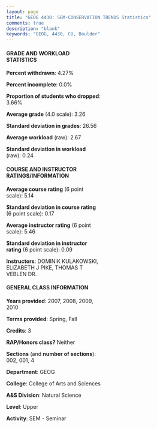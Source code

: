 ```yaml
---
layout: page
title: "GEOG 4430: SEM-CONSERVATION TRENDS Statistics"
comments: true
description: "blank"
keywords: "GEOG, 4430, CU, Boulder"
--- 
```

<head>
<script src="https://ajax.googleapis.com/ajax/libs/jquery/2.1.3/jquery.min.js"></script>
<script src="https://dl.dropboxusercontent.com/s/pc42nxpaw1ea4o9/highcharts.js?dl=0"></script>
<!-- <script src="../assets/js/highcharts.js"></script> -->
<style type="text/css">@font-face {
	font-family: "Bebas Neue";
	src: url(https://www.filehosting.org/file/details/544349/BebasNeue%20Regular.otf) format("opentype");
	}
	h1.Bebas { 
		font-family: "Bebas Neue", Verdana, Tahoma;
	}
</style>
</head>
<body>
	<div id="container" style="float: right; width: 45%; height: 88%; margin-left: 2.5%; margin-right: 2.5%;"></div>
	<script language="JavaScript">
		$(document).ready(function() {
		var chart = {type: 'column'};
		var title = {text: 'Grade Distribution'};
		var xAxis = {categories: ['A','B','C','D','F'],crosshair: true};
		var yAxis = {min: 0,title: {text: 'Percentage'}};
		var tooltip = {headerFormat: '<center><b><span style="font-size:20px">{point.key}</span></b></center>',
		               pointFormat: '<td style="padding:0"><b>{point.y:.1f}%</b></td>',
		               footerFormat: '</table>',shared: true,useHTML: true};
		var plotOptions = {column: {pointPadding: 0.0,borderWidth: 0}};  
		var credits = {enabled: false};var series= [{name: 'Percent',data: [53.16,32.91,8.86,2.53,2.53,]}];
		var json = {};
		json.chart = chart;
		json.title = title;
		json.tooltip = tooltip;
		json.xAxis = xAxis;
		json.yAxis = yAxis;  
		json.series = series;
		json.plotOptions = plotOptions;  
		json.credits = credits;
		$('#container').highcharts(json);
	});
	</script>
</body>
			   
#### GRADE AND WORKLOAD STATISTICS

**Percent withdrawn**: 4.27%

**Percent incomplete**: 0.0%

**Proportion of students who dropped**: 3.66%

**Average grade** (4.0 scale): 3.26

**Standard deviation in grades**: 26.56

**Average workload** (raw): 2.67

**Standard deviation in workload** (raw): 0.24

#### COURSE AND INSTRUCTOR RATINGS/INFORMATION

**Average course rating** (6 point scale): 5.14

**Standard deviation in course rating** (6 point scale): 0.17

**Average instructor rating** (6 point scale): 5.46

**Standard deviation in instructor rating** (6 point scale): 0.09

**Instructors**: DOMINIK KULAKOWSKI, ELIZABETH J PIKE, THOMAS T VEBLEN DR.

#### GENERAL CLASS INFORMATION

**Years provided**: 2007, 2008, 2009, 2010

**Terms provided**: Spring, Fall

**Credits**: 3

**RAP/Honors class?** Neither

**Sections** (and **number of sections**): 002, 001, 4

**Department**: GEOG

**College**: College of Arts and Sciences

**A&S Division**: Natural Science

**Level**: Upper

**Activity**: SEM - Seminar